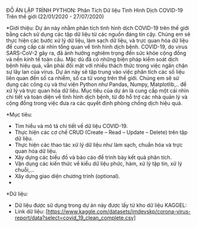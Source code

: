 ĐỒ ÁN LẬP TRÌNH PYTHON: Phân Tích Dữ liệu Tình Hình Dịch COVID-19 Trên thế giới (22/01/2020 - 27/07/2020)

*Giới thiệu:
Dự án này nhằm phân tích tình hình dịch COVID-19 trên thế giới bằng cách sử dụng các tập dữ liệu từ các nguồn đáng tin cậy. Chúng em sẽ thực hiện các bước xử lý dữ liệu, làm sạch dữ liệu, và trực quan hóa dữ liệu để cung cấp cái nhìn tổng quan về tình hình dịch bệnh. COVID-19, do virus SARS-CoV-2 gây ra, đã ảnh hưởng nghiêm trọng đến sức khỏe cộng đồng và nền kinh tế toàn cầu. Mặc dù đã có những biện pháp kiểm soát dịch bệnh hiệu quả, vẫn phải đối mặt với nhiều thách thức trong việc ngăn chặn sự lây lan của virus. Dự án này sẽ tập trung vào việc phân tích các số liệu liên quan đến số ca nhiễm, số ca tử vong trên thế giới.
Chúng em sẽ sử dụng các công cụ và thư viện Python như Pandas, Numpy, Matplotlib,.. để xử lý và trực quan hóa dữ liệu. Mục tiêu của dự án là cung cấp một cái nhìn chi tiết và toàn diện về tình hình dịch bệnh, từ đó hỗ trợ các nhà quản lý và cộng đồng trong việc đưa ra các quyết định phòng chống dịch hiệu quả.

*Mục tiêu:
+ Tìm hiểu và mô tả chi tiết về dữ liệu COVID-19.
+ Thực hiện các cơ chế CRUD (Create – Read – Update – Delete) trên tập dữ liệu.
+ Thực hiện các thao tác xử lý dữ liệu như làm sạch, chuẩn hóa và trực quan hóa dữ liệu.
+ Xây dựng các biểu đồ và báo cáo để trình bày kết quả phân tích.
+ Vận dụng các kiến thức về kiểu dữ liệu phức, hàm, xử lý tập tin, xử lý chuỗi,…
+ Xây dựng giao diện chương trình (optional).
+ 
*Dữ liệu:
+ Dữ liệu được sử dụng trong dự án này được lấy từ kho dữ liệu KAGGEL:
+ Link dữ liệu: [https://www.kaggle.com/datasets/imdevskp/corona-virus-report/data?select=covid_19_clean_complete.csv]
